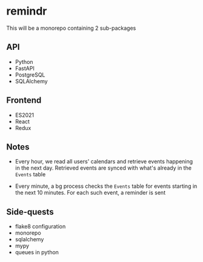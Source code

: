 # remindr

This will be a monorepo containing 2 sub-packages

## API

- Python
- FastAPI
- PostgreSQL
- SQLAlchemy

## Frontend

- ES2021
- React
- Redux

## Notes

- Every hour, we read all users' calendars and retrieve events happening in the next day. Retrieved events are synced with what's already in the `Events` table

- Every minute, a bg process checks the `Events` table for events starting in the next 10 minutes. For each such event, a reminder is sent

## Side-quests

- flake8 configuration
- monorepo
- sqlalchemy
- mypy
- queues in python
